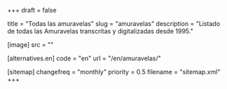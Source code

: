 +++
draft = false

title = "Todas las amuravelas"
slug = "amuravelas"
description = "Listado de todas las Amuravelas transcritas y digitalizadas desde 1995."

[image]
    src = ""

[alternatives.en]
    code = "en"
    url = "/en/amuravelas/"

[sitemap]
  changefreq = "monthly"
  priority = 0.5
  filename = "sitemap.xml"
+++
